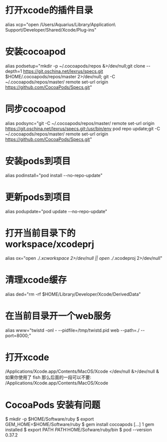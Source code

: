 
# 打开xcode的插件目录
alias xcp="open /Users/Aquarius/Library/Application\ Support/Developer/Shared/Xcode/Plug-ins"
# 安装cocoapod
alias podsetup="mkdir -p ~/.cocoapods/repos &>/dev/null;git clone --depth=1 https://git.oschina.net/lexrus/specs.git $HOME/.cocoapods/repos/master 2>/dev/null; git -C ~/.cocoapods/repos/master/ remote set-url origin https://github.com/CocoaPods/Specs.git"
# 同步cocoapod
alias podsync="git -C ~/.cocoapods/repos/master/ remote set-url origin https://git.oschina.net/lexrus/specs.git;/usr/bin/env pod repo update;git -C ~/.cocoapods/repos/master/ remote set-url origin https://github.com/CocoaPods/Specs.git"
# 安装pods到项目
alias podinstall="pod install --no-repo-update"
# 更新pods到项目
alias podupdate="pod update --no-repo-update"
# 打开当前目录下的workspace/xcodeprj
alias ox="open ./*.xcworkspace 2>/dev/null || open ./*.xcodeproj 2>/dev/null"
# 清理xcode缓存
alias ded="rm -rf $HOME/Library/Developer/Xcode/DerivedData"
# 在当前目录开一个web服务
alias www="twistd -onl - --pidfile=/tmp/twistd.pid web --path=./ --port=8000;"
# 打开xcode
/Applications/Xcode.app/Contents/MacOS/Xcode </dev/null &>/dev/null &
如果你使用了 fish 那么后面的一段可以不要:
/Applications/Xcode.app/Contents/MacOS/Xcode

# CocoaPods 安装有问题
$ mkdir -p $HOME/Software/ruby
$ export GEM_HOME=$HOME/Software/ruby
$ gem install cocoapods
[...]
1 gem installed
$ export PATH $PATH:$HOME/Sofware/ruby/bin
$ pod --version
0.37.2
